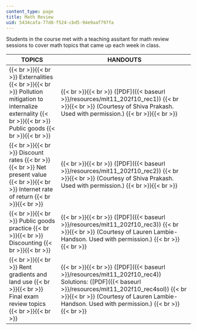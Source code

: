 ```yaml
---
content_type: page
title: Math Review
uid: 5434cafa-77d8-f524-cbd5-94e9aaf797fa
---
```


Students in the course met with a teaching assitant for math review sessions to cover math topics that came up each week in class.

| TOPICS | HANDOUTS |
| --- | --- |
|  {{< br >}}{{< br >}} Externalities {{< br >}}{{< br >}} Pollution mitigation to internalize externality {{< br >}}{{< br >}} Public goods {{< br >}}{{< br >}}  |  {{< br >}}{{< br >}} ([PDF]({{< baseurl >}}/resources/mit11_202f10_rec1)) {{< br >}}{{< br >}} (Courtesy of Shiva Prakash. Used with permission.) {{< br >}}{{< br >}}  |
|  {{< br >}}{{< br >}} Discount rates {{< br >}}{{< br >}} Net present value {{< br >}}{{< br >}} Internet rate of return {{< br >}}{{< br >}}  |  {{< br >}}{{< br >}} ([PDF]({{< baseurl >}}/resources/mit11_202f10_rec2)) {{< br >}}{{< br >}} (Courtesy of Shiva Prakash. Used with permission.) {{< br >}}{{< br >}}  |
|  {{< br >}}{{< br >}} Public goods practice {{< br >}}{{< br >}} Discounting {{< br >}}{{< br >}}  |  {{< br >}}{{< br >}} ([PDF]({{< baseurl >}}/resources/mit11_202f10_rec3)) {{< br >}}{{< br >}} (Courtesy of Lauren Lambie-Handson. Used with permission.) {{< br >}}{{< br >}}  |
|  {{< br >}}{{< br >}} Rent gradients and land use {{< br >}}{{< br >}} Final exam review topics {{< br >}}{{< br >}}  |  {{< br >}}{{< br >}} ([PDF]({{< baseurl >}}/resources/mit11_202f10_rec4))   Solutions: ([PDF]({{< baseurl >}}/resources/mit11_202f10_rec4sol)) {{< br >}}{{< br >}} (Courtesy of Lauren Lambie-Handson. Used with permission.) {{< br >}}{{< br >}}